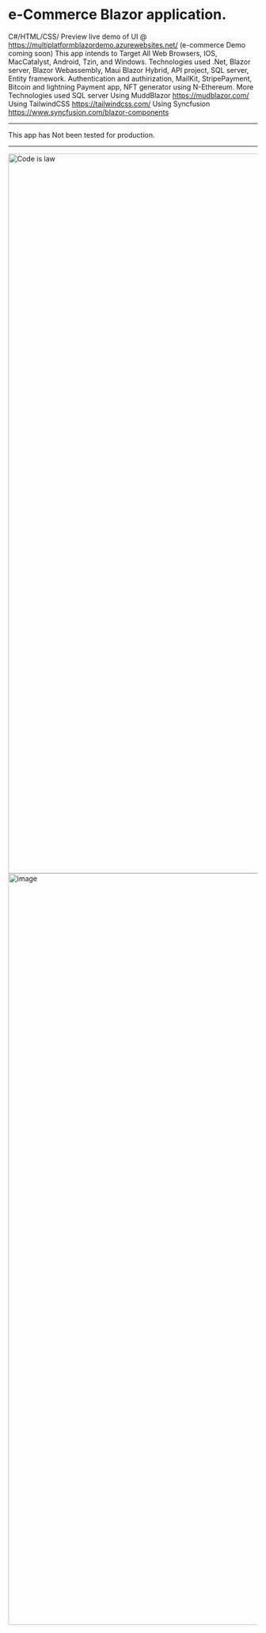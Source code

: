 # e-Commerce Blazor application.
C#/HTML/CSS/
Preview live demo of UI @ https://multiplatformblazordemo.azurewebsites.net/ (e-commerce Demo coming soon)
This app intends to Target All Web Browsers, IOS, MacCatalyst, Android, Tzin, and Windows.
Technologies used .Net, Blazor server, Blazor Webassembly, Maui Blazor Hybrid, API project, SQL server, Entity framework. Authentication and authirization, MailKit, StripePayment, Bitcoin and lightning Payment app, NFT generator using N-Ethereum.
More Technologies used SQL server
Using MuddBlazor https://mudblazor.com/
Using TailwindCSS https://tailwindcss.com/
Using Syncfusion https://www.syncfusion.com/blazor-components
________________________________________
This app has Not been tested for production.
________________________________________
<img width="1455" alt="Code is law" src="https://user-images.githubusercontent.com/63980943/184522828-c3a2c673-351d-4e93-a66e-332225127ebf.png">
<img width="1519" alt="image" src="https://user-images.githubusercontent.com/63980943/184663776-9851bf90-57e8-4662-ac31-169131094a07.png">
